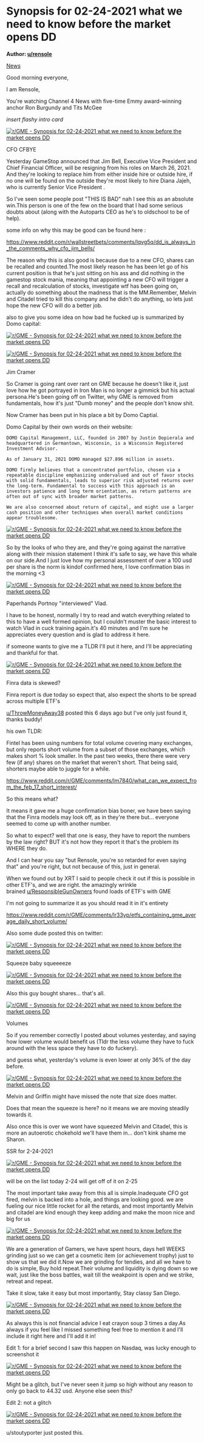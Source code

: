 Synopsis for 02-24-2021 what we need to know before the market opens DD
=======================================================================

**Author: [u/rensole](https://www.reddit.com/user/rensole/)**

[News](https://www.reddit.com/r/GME/search?q=flair_name%3A%22News%22&restrict_sr=1)

Good morning everyone,

I am Rensole,

You're watching Channel 4 News with five-time Emmy award-winning anchor Ron Burgundy and Tits McGee

*insert flashy intro card*

[![r/GME - Synopsis for 02-24-2021 what we need to know before the market opens DD](https://preview.redd.it/clj11jwkbej61.png?width=680&format=png&auto=webp&s=775f1ce7f82282a8c27580c49bb9de3dbd1ad9c1)](https://preview.redd.it/clj11jwkbej61.png?width=680&format=png&auto=webp&s=775f1ce7f82282a8c27580c49bb9de3dbd1ad9c1)

CFO CFBYE

Yesterday GameStop announced that Jim Bell, Executive Vice President and Chief Financial Officer, will be resigning from his roles on March 26, 2021. And they're looking to replace him from either inside hire or outside hire, if no one will be found on the outside they're most likely to hire Diana Jajeh, who is currently Senior Vice President .

So I've seen some people post "THIS IS BAD" nah I see this as an absolute win.This person is one of the few on the board that I had some serious doubts about (along with the Autoparts CEO as he's to oldschool to be of help).

some info on why this may be good can be found here :

<https://www.reddit.com/r/wallstreetbets/comments/lqvg5q/dd_is_always_in_the_comments_why_cfo_jim_bells/>

The reason why this is also good is because due to a new CFO, shares can be recalled and counted.The most likely reason he has been let go of his current position is that he's just sitting on his ass and did nothing in the gamestop stock mania, meaning that appointing a new CFO will trigger a recall and recalculation of stocks, investigate wtf has been going on, actually do something about the madness that is the MM.Remember, Melvin and Citadel tried to kill this company and he didn't do anything, so lets just hope the new CFO will do a better job.

also to give you some idea on how bad he fucked up is summarized by Domo capital:

[![r/GME - Synopsis for 02-24-2021 what we need to know before the market opens DD](https://preview.redd.it/3hgsw8rrlej61.jpg?width=640&format=pjpg&auto=webp&s=15b5c023803442601fe464ef7c650ee570b7b735)](https://preview.redd.it/3hgsw8rrlej61.jpg?width=640&format=pjpg&auto=webp&s=15b5c023803442601fe464ef7c650ee570b7b735)

[![r/GME - Synopsis for 02-24-2021 what we need to know before the market opens DD](https://preview.redd.it/pgyvofrndej61.jpg?width=640&format=pjpg&auto=webp&s=384a97cf1bfa2780a05caaba9f3b32c0cf5449de)](https://preview.redd.it/pgyvofrndej61.jpg?width=640&format=pjpg&auto=webp&s=384a97cf1bfa2780a05caaba9f3b32c0cf5449de)

Jim Cramer

So Cramer is going rant over rant on GME because he doesn't like it, just love how he got portrayed in Iron Man is no longer a gimmick but his actual persona.He's been going off on Twitter, why GME is removed from fundamentals, how it's just "Dumb money" and the people don't know shit.

Now Cramer has been put in his place a bit by Domo Captial.

Domo Capital by their own words on their website:

```
DOMO Capital Management, LLC, founded in 2007 by Justin Dopierala and headquartered in Germantown, Wisconsin, is a Wisconsin Registered Investment Advisor.

As of January 31, 2021 DOMO managed $27.896 million in assets.

DOMO firmly believes that a concentrated portfolio, chosen via a repeatable discipline emphasizing undervalued and out of favor stocks with solid fundamentals, leads to superior risk adjusted returns over the long-term. Fundamental to success with this approach is an investors patience and long term orientation, as return patterns are often out of sync with broader market patterns.

We are also concerned about return of capital, and might use a larger cash position and other techniques when overall market conditions appear troublesome.

```

[![r/GME - Synopsis for 02-24-2021 what we need to know before the market opens DD](https://preview.redd.it/zyrkm8zieej61.jpg?width=1284&format=pjpg&auto=webp&s=e8390cade7d64400d7f104ab14179b4cadcbea59)](https://preview.redd.it/zyrkm8zieej61.jpg?width=1284&format=pjpg&auto=webp&s=e8390cade7d64400d7f104ab14179b4cadcbea59)

So by the looks of who they are, and they're going against the narrative along with their mission statement I think it's safe to say, we have this whale on our side.And I just love how my personal assessment of over a 100 usd per share is the norm is kindof confirmed here, I love confirmation bias in the morning <3

[![r/GME - Synopsis for 02-24-2021 what we need to know before the market opens DD](https://preview.redd.it/umnvjl02hej61.jpg?width=640&format=pjpg&auto=webp&s=7f379532d199ed2e7c8ac836517ae43fe3b9cb6f)](https://preview.redd.it/umnvjl02hej61.jpg?width=640&format=pjpg&auto=webp&s=7f379532d199ed2e7c8ac836517ae43fe3b9cb6f)

Paperhands Portnoy "interviewed" Vlad.

I have to be honest, normally I try to read and watch everything related to this to have a well formed opinion, but I couldn't muster the basic interest to watch Vlad in cuck training again.it's 40 minutes and I'm sure he appreciates every question and is glad to address it here.

if someone wants to give me a TLDR I'll put it here, and I'll be appreciating and thankful for that.

[![r/GME - Synopsis for 02-24-2021 what we need to know before the market opens DD](https://preview.redd.it/o2c4eivnhej61.jpg?width=400&format=pjpg&auto=webp&s=22327cc86e03ee1e2b6673ee3413ef4761073d6b)](https://preview.redd.it/o2c4eivnhej61.jpg?width=400&format=pjpg&auto=webp&s=22327cc86e03ee1e2b6673ee3413ef4761073d6b)

Finra data is skewed?

Finra report is due today so expect that, also expect the shorts to be spread across multiple ETF's

[u/ThrowMoneyAway38](https://www.reddit.com/user/ThrowMoneyAway38/) posted this 6 days ago but I've only just found it, thanks buddy!

his own TLDR:

Fintel has been using numbers for total volume covering many exchanges, but only reports short volume from a subset of those exchanges, which makes short % look smaller. In the past two weeks, there there were very few (if any) shares on the market that weren't short. That being said, shorters maybe able to juggle for a while.

<https://www.reddit.com/r/GME/comments/lm7840/what_can_we_expect_from_the_feb_17_short_interest/>

So this means what?

It means it gave me a huge confirmation bias boner, we have been saying that the Finra models may look off, as in they're there but... everyone seemed to come up with another number.

So what to expect? well that one is easy, they have to report the numbers by the law right? BUT it's not how they report it that's the problem its WHERE they do.

And I can hear you say "but Rensole, you're so retarded for even saying that" and you're right, but not because of this, just in general.

When we found out by XRT I said to people check it out if this is possible in other ETF's, and we are right. the amazingly wrinkle brained [u/ResponsibleGunOwners](https://www.reddit.com/user/ResponsibleGunOwners/) found loads of ETF's with GME

I'm not going to summarize it as you should read it in it's entirety

<https://www.reddit.com/r/GME/comments/lr33yp/etfs_containing_gme_average_daily_short_volume/>

Also some dude posted this on twitter:

[![r/GME - Synopsis for 02-24-2021 what we need to know before the market opens DD](https://preview.redd.it/87j8l65flej61.jpg?width=825&format=pjpg&auto=webp&s=beebcb6b6f3bd2c109a38e06535fb7a34a509d0c)](https://preview.redd.it/87j8l65flej61.jpg?width=825&format=pjpg&auto=webp&s=beebcb6b6f3bd2c109a38e06535fb7a34a509d0c)

Squeeze baby squeeeeze

[![r/GME - Synopsis for 02-24-2021 what we need to know before the market opens DD](https://preview.redd.it/d56cf592kej61.jpg?width=640&format=pjpg&auto=webp&s=e17e8f242ced11dd3fb73cd19d7deb06d18af9ce)](https://preview.redd.it/d56cf592kej61.jpg?width=640&format=pjpg&auto=webp&s=e17e8f242ced11dd3fb73cd19d7deb06d18af9ce)

Also this guy bought shares... that's all.

[![r/GME - Synopsis for 02-24-2021 what we need to know before the market opens DD](https://preview.redd.it/xubxjmnbkej61.png?width=960&format=png&auto=webp&s=ca42e245ff765aa26931e554b8b4b3dee4c09b1f)](https://preview.redd.it/xubxjmnbkej61.png?width=960&format=png&auto=webp&s=ca42e245ff765aa26931e554b8b4b3dee4c09b1f)

Volumes

So if you remember correctly I posted about volumes yesterday, and saying how lower volume would benefit us (Tldr the less volume they have to fuck around with the less space they have to do fuckery).

and guess what, yesterday's volume is even lower at only 36% of the day before.

[![r/GME - Synopsis for 02-24-2021 what we need to know before the market opens DD](https://preview.redd.it/vt1bcpqqkej61.png?width=712&format=png&auto=webp&s=4d2642e075fb09a097bf248b6b8b86759f7d9dde)](https://preview.redd.it/vt1bcpqqkej61.png?width=712&format=png&auto=webp&s=4d2642e075fb09a097bf248b6b8b86759f7d9dde)

Melvin and Griffin might have missed the note that size does matter.

Does that mean the squeeze is here? no it means we are moving steadily towards it.

Also once this is over we wont have squeezed Melvin and Citadel, this is more an autoerotic chokehold we'll have them in... don't kink shame me Sharon.

SSR for 2-24-2021

[![r/GME - Synopsis for 02-24-2021 what we need to know before the market opens DD](https://preview.redd.it/rjdv0bk1mej61.png?width=2086&format=png&auto=webp&s=b1c906c9c6ea7e01c653204f4f5902f8e9a75e39)](https://preview.redd.it/rjdv0bk1mej61.png?width=2086&format=png&auto=webp&s=b1c906c9c6ea7e01c653204f4f5902f8e9a75e39)

will be on the list today 2-24 will get off of it on 2-25

The most important take away from this all is simple.Inadequate CFO got fired, melvin is backed into a hole, and things are looking good. we are fueling our nice little rocket for all the retards, and most importantly Melvin and citadel are kind enough they keep adding and make the moon nice and big for us

[![r/GME - Synopsis for 02-24-2021 what we need to know before the market opens DD](https://preview.redd.it/sztrur2zpej61.jpg?width=264&format=pjpg&auto=webp&s=c05cdd409b03fd10e517c77bdc547e17aa5448f7)](https://preview.redd.it/sztrur2zpej61.jpg?width=264&format=pjpg&auto=webp&s=c05cdd409b03fd10e517c77bdc547e17aa5448f7)

We are a generation of Gamers, we have spent hours, days hell WEEKS grinding just so we can get a cosmetic item (or achievement trophy) just to show us that we did it.Now we are grinding for tendies, and all we have to do is simple, Buy hold repeat.Their volume and liquidity is dying down so we wait, just like the boss battles, wait till the weakpoint is open and we strike, retreat and repeat.

Take it slow, take it easy but most importantly, Stay classy San Diego.

[![r/GME - Synopsis for 02-24-2021 what we need to know before the market opens DD](https://preview.redd.it/4t8x71thnej61.jpg?width=400&format=pjpg&auto=webp&s=3a86da953f01d15b65e90285605bfad64f746319)](https://preview.redd.it/4t8x71thnej61.jpg?width=400&format=pjpg&auto=webp&s=3a86da953f01d15b65e90285605bfad64f746319)

As always this is not financial advice I eat crayon soup 3 times a day.As always if you feel like I missed something feel free to mention it and I'll include it right here and I'll add it in!

Edit 1: for a brief second I saw this happen on Nasdaq, was lucky enough to screenshot it

[![r/GME - Synopsis for 02-24-2021 what we need to know before the market opens DD](https://preview.redd.it/ycrrv4s3hfj61.png?width=1281&format=png&auto=webp&s=77616c4cd127448da5b98a48f00a95db8408c633)](https://preview.redd.it/ycrrv4s3hfj61.png?width=1281&format=png&auto=webp&s=77616c4cd127448da5b98a48f00a95db8408c633)

Might be a glitch, but I've never seen it jump so high without any reason to only go back to 44.32 usd. Anyone else seen this?

Edit 2: not a glitch

[![r/GME - Synopsis for 02-24-2021 what we need to know before the market opens DD](https://preview.redd.it/lgj2ljfxlfj61.png?width=966&format=png&auto=webp&s=c452f69c564fd24b9b8f8974529ddf49d6d0f1ae)](https://preview.redd.it/lgj2ljfxlfj61.png?width=966&format=png&auto=webp&s=c452f69c564fd24b9b8f8974529ddf49d6d0f1ae)

u/stoutyporter just posted this.
